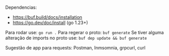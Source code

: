 Dependencias:
- https://buf.build/docs/installation
- https://go.dev/doc/install (go 1.23+)

Para rodar use: `go run .`
Para regerar o proto: `buf generate`
Se tiver alguma alteração de imports no proto use: `buf dep update && buf generate`

Sugestão de app para requests: Postman, Inmsomnia, grpcurl, curl
